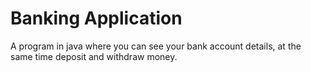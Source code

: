 # Banking Application
A program in java where you can see your bank account details, at the same time deposit and withdraw money.
